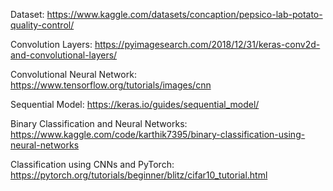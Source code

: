 Dataset:  https://www.kaggle.com/datasets/concaption/pepsico-lab-potato-quality-control/

Convolution Layers: https://pyimagesearch.com/2018/12/31/keras-conv2d-and-convolutional-layers/

Convolutional Neural Network: https://www.tensorflow.org/tutorials/images/cnn

Sequential Model: https://keras.io/guides/sequential_model/

Binary Classification and Neural Networks: https://www.kaggle.com/code/karthik7395/binary-classification-using-neural-networks

Classification using CNNs and PyTorch: https://pytorch.org/tutorials/beginner/blitz/cifar10_tutorial.html